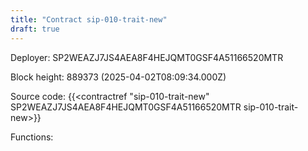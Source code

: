```yaml
---
title: "Contract sip-010-trait-new"
draft: true
---
```

Deployer: SP2WEAZJ7JS4AEA8F4HEJQMT0GSF4A51166520MTR


 



Block height: 889373 (2025-04-02T08:09:34.000Z)

Source code: {{<contractref "sip-010-trait-new" SP2WEAZJ7JS4AEA8F4HEJQMT0GSF4A51166520MTR sip-010-trait-new>}}

Functions:


